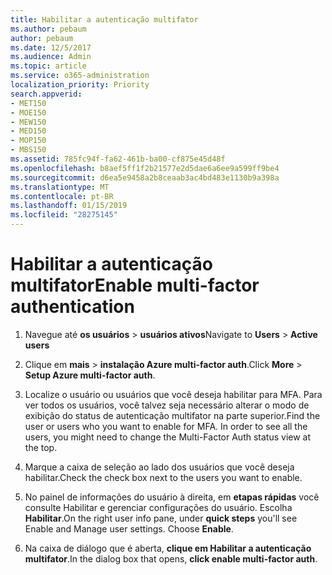 ```yaml
---
title: Habilitar a autenticação multifator
ms.author: pebaum
author: pebaum
ms.date: 12/5/2017
ms.audience: Admin
ms.topic: article
ms.service: o365-administration
localization_priority: Priority
search.appverid:
- MET150
- MOE150
- MEW150
- MED150
- MOP150
- MBS150
ms.assetid: 785fc94f-fa62-461b-ba00-cf875e45d48f
ms.openlocfilehash: b8aef5ff1f2b21577e2d5dae6a6ee9a599ff9be4
ms.sourcegitcommit: d6ea5e9458a2b8ceaab3ac4bd483e1130b9a398a
ms.translationtype: MT
ms.contentlocale: pt-BR
ms.lasthandoff: 01/15/2019
ms.locfileid: "28275145"
---
```

# <a name="enable-multi-factor-authentication"></a><span data-ttu-id="e7dcb-102">Habilitar a autenticação multifator</span><span class="sxs-lookup"><span data-stu-id="e7dcb-102">Enable multi-factor authentication</span></span>

1. <span data-ttu-id="e7dcb-103">Navegue até **os usuários** \> **usuários ativos**</span><span class="sxs-lookup"><span data-stu-id="e7dcb-103">Navigate to **Users** \> **Active users**</span></span>
    
2. <span data-ttu-id="e7dcb-104">Clique em **mais** \> **instalação Azure multi-factor auth**.</span><span class="sxs-lookup"><span data-stu-id="e7dcb-104">Click **More** \> **Setup Azure multi-factor auth**.</span></span> 
    
3. <span data-ttu-id="e7dcb-p101">Localize o usuário ou usuários que você deseja habilitar para MFA. Para ver todos os usuários, você talvez seja necessário alterar o modo de exibição do status de autenticação multifator na parte superior.</span><span class="sxs-lookup"><span data-stu-id="e7dcb-p101">Find the user or users who you want to enable for MFA. In order to see all the users, you might need to change the Multi-Factor Auth status view at the top.</span></span>
    
4. <span data-ttu-id="e7dcb-107">Marque a caixa de seleção ao lado dos usuários que você deseja habilitar.</span><span class="sxs-lookup"><span data-stu-id="e7dcb-107">Check the check box next to the users you want to enable.</span></span>
    
5.  <span data-ttu-id="e7dcb-p102">No painel de informações do usuário à direita, em **etapas rápidas** você consulte Habilitar e gerenciar configurações do usuário. Escolha **Habilitar**.</span><span class="sxs-lookup"><span data-stu-id="e7dcb-p102">On the right user info pane, under **quick steps** you'll see Enable and Manage user settings. Choose **Enable**.</span></span> 
    
6. <span data-ttu-id="e7dcb-110">Na caixa de diálogo que é aberta, **clique em Habilitar a autenticação multifator**.</span><span class="sxs-lookup"><span data-stu-id="e7dcb-110">In the dialog box that opens, **click enable multi-factor auth**.</span></span> 
    

